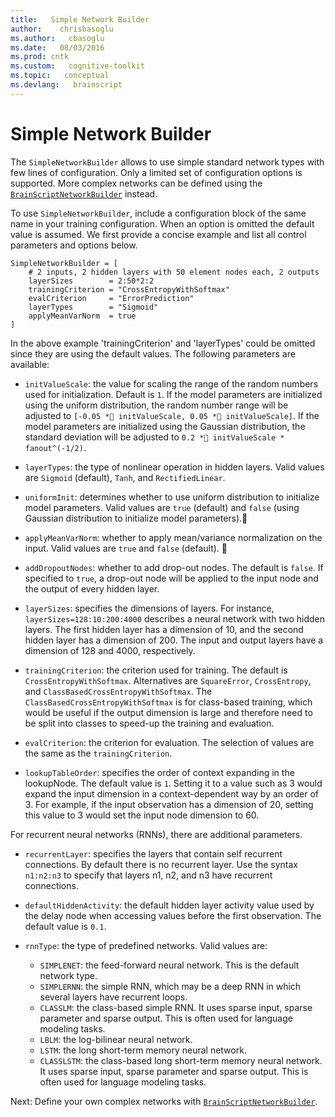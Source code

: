 ```yaml
---
title:   Simple Network Builder
author:    chrisbasoglu
ms.author:   cbasoglu
ms.date:   08/03/2016
ms.prod: cntk
ms.custom:   cognitive-toolkit
ms.topic:   conceptual
ms.devlang:   brainscript
---
```


# Simple Network Builder

The `SimpleNetworkBuilder` allows to use simple standard network types with few lines of configuration. Only a limited set of configuration options is supported. More complex networks can be defined using the [`BrainScriptNetworkBuilder`](./BrainScript-Network-Builder.md) instead.

To use `SimpleNetworkBuilder`, include a configuration block of the same name in your training configuration. When an option is omitted the default value is assumed. We first provide a concise example and list all control parameters and options below.

    SimpleNetworkBuilder = [
        # 2 inputs, 2 hidden layers with 50 element nodes each, 2 outputs
        layerSizes        = 2:50*2:2
        trainingCriterion = "CrossEntropyWithSoftmax"
        evalCriterion     = "ErrorPrediction"
        layerTypes        = "Sigmoid"
        applyMeanVarNorm  = true
    ]

In the above example 'trainingCriterion' and 'layerTypes' could be omitted since they are using the default values. The following parameters are available:

* `initValueScale`: the value for scaling the range of the random numbers used for initialization. Default is `1`. If the model parameters are initialized using the uniform distribution, the random number range will be adjusted to `[-0.05 * initValueScale, 0.05 * initValueScale]`. If the model parameters are initialized using the Gaussian distribution, the standard deviation will be adjusted to `0.2 * initValueScale * fanout^(-1/2)`.

* `layerTypes`: the type of nonlinear operation in hidden layers. Valid values are `Sigmoid` (default), `Tanh`, and `RectifiedLinear`.

* `uniformInit`: determines whether to use uniform distribution to initialize model parameters. Valid values are `true` (default) and `false` (using Gaussian distribution to initialize model parameters).

* `applyMeanVarNorm`: whether to apply mean/variance normalization on the input. Valid values are `true` and `false` (default).

* `addDropoutNodes`: whether to add drop-out nodes. The default is `false`. If specified to `true`, a drop-out node will be applied to the input node and the output of every hidden layer.

* `layerSizes`: specifies the dimensions of layers. For instance, `layerSizes=128:10:200:4000` describes a neural network with two hidden layers. The first hidden layer has a dimension of 10, and the second hidden layer has a dimension of 200. The input and output layers have a dimension of 128 and 4000, respectively.

* `trainingCriterion`: the criterion used for training. The default is `CrossEntropyWithSoftmax`. Alternatives are `SquareError`, `CrossEntropy`, and `ClassBasedCrossEntropyWithSoftmax`. The `ClassBasedCrossEntropyWithSoftmax`
is for class-based training, which would be useful if the output dimension is large and therefore need to be split into classes to speed-up the training and evaluation.

* `evalCriterion`: the criterion for evaluation. The selection of values are the same as the `trainingCriterion`.

* `lookupTableOrder`: specifies the order of context expanding in the lookupNode. The default value is `1`. Setting it to a value such as 3 would expand the input dimension in a context-dependent way by an order of 3. For example, if the input observation has a dimension of 20, setting this value to 3 would set the input node dimension to 60. 

For recurrent neural networks (RNNs), there are additional parameters.

* `recurrentLayer`: specifies the layers that contain self recurrent connections. By default there is no recurrent layer. Use the syntax `n1:n2:n3` to specify that layers n1, n2, and n3 have recurrent connections.

* `defaultHiddenActivity`: the default hidden layer activity value used by the delay node when accessing values before the first observation. The default value is `0.1`.

* `rnnType`: the type of predefined networks. Valid values are:
  * `SIMPLENET`: the feed-forward neural network. This is the default network type.
  * `SIMPLERNN`: the simple RNN, which may be a deep RNN in which several layers have recurrent loops.
  * `CLASSLM`: the class-based simple RNN. It uses sparse input, sparse parameter and sparse output. This is often used for language modeling tasks.
  * `LBLM`: the log-bilinear neural network.
  * `LSTM`: the long short-term memory neural network.
  * `CLASSLSTM`: the class-based long short-term memory neural network. It uses sparse input, sparse parameter and sparse output. This is often used for language modeling tasks.

Next: Define your own complex networks with [`BrainScriptNetworkBuilder`](./BrainScript-Network-Builder.md).
